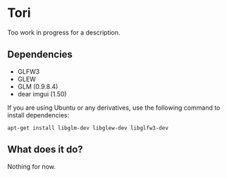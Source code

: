 # Tori

Too work in progress for a description.

## Dependencies
- GLFW3
- GLEW
- GLM (0.9.8.4)
- dear imgui (1.50)

If you are using Ubuntu or any derivatives, use the following command to install dependencies:

```
apt-get install libglm-dev libglew-dev libglfw3-dev
```

## What does it do?
Nothing for now.
